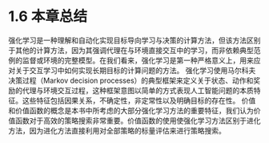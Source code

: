 # 1.6 本章总结
强化学习是一种理解和自动化实现目标导向学习与决策的计算方法，但该方法区别于其他的计算方法，因为其强调代理在与环境直接交互中的学习，而非依赖典型范例的监督或环境的完整模型。在我们看来，强化学习是第一种严格意义上，用来应对关于交互学习中如何实现长期目标的计算问题的方法。
    强化学习使用马尔科夫决策过程（Markov decision processes）的典型框架来定义关于状态、动作和奖励的代理与环境交互过程，这种框架意图以简单的方式表现人工智能问题的本质特征。这些特征包括因果关系，不确定性，非定常性以及明确目标的存在性。
    价值和价值函数的概念是本书中所考虑的大部分强化学习方法的重要特征，我们认为价值函数对于高效的策略搜索非常重要。价值函数的使用使强化学习方法区别于进化方法，因为进化方法直接利用对全部策略的标量评估来进行策略搜索。
